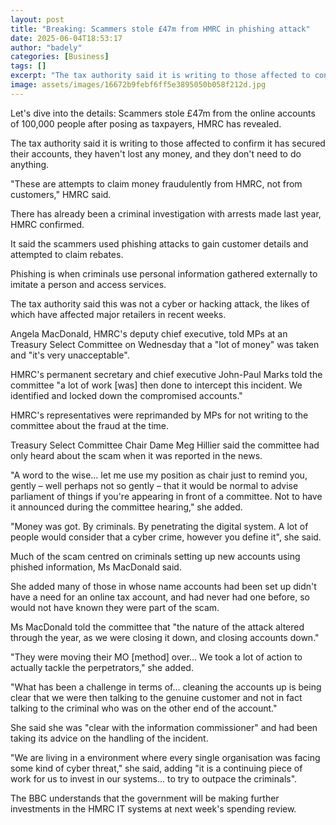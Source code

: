 ```yaml
---
layout: post
title: "Breaking: Scammers stole £47m from HMRC in phishing attack"
date: 2025-06-04T18:53:17
author: "badely"
categories: [Business]
tags: []
excerpt: "The tax authority said it is writing to those affected to confirm they haven't lost any money and they don't need to do anything"
image: assets/images/16672b9febf6ff5e3895050b058f212d.jpg
---
```


Let's dive into the details: Scammers stole £47m from the online accounts of 100,000 people after posing as taxpayers, HMRC has revealed.

The tax authority said it is writing to those affected to confirm it has secured their accounts, they haven't lost any money, and they don't need to do anything.

"These are attempts to claim money fraudulently from HMRC, not from customers," HMRC said.

There has already been a criminal investigation with arrests made last year, HMRC confirmed.

It said the scammers used phishing attacks to gain customer details and attempted to claim rebates. 

Phishing is when criminals use personal information gathered externally to imitate a person and access services.

The tax authority said this was not a cyber or hacking attack, the likes of which have affected major retailers in recent weeks.

Angela MacDonald, HMRC's deputy chief executive, told MPs at an Treasury Select Committee on Wednesday that a "lot of money" was taken and "it's very unacceptable".

HMRC's permanent secretary and chief executive John-Paul Marks told the committee "a lot of work [was] then done to intercept this incident. We identified and locked down the compromised accounts."

HMRC's representatives were reprimanded by MPs for not writing to the committee about the fraud at the time.

Treasury Select Committee Chair Dame Meg Hillier said the committee had only heard about the scam when it was reported in the news.

"A word to the wise... let me use my position as chair just to remind you, gently – well perhaps not so gently – that it would be normal to advise parliament of things if you're appearing in front of a committee. Not to have it announced during the committee hearing," she added.

"Money was got. By criminals. By penetrating the digital system. A lot of people would consider that a cyber crime, however you define it", she said.

Much of the scam centred on criminals setting up new accounts using phished information, Ms MacDonald said.

She added many of those in whose name accounts had been set up didn't have a need for an online tax account, and had never had one before, so would not have known they were part of the scam.

Ms MacDonald told the committee that "the nature of the attack altered through the year, as we were closing it down, and closing accounts down." 

"They were moving their MO [method] over… We took a lot of action to actually tackle the perpetrators," she added.

"What has been a challenge in terms of... cleaning the accounts up is being clear that we were then talking to the genuine customer and not in fact talking to the criminal who was on the other end of the account."

She said she was "clear with the information commissioner" and had been taking its advice on the handling of the incident.

"We are living in a environment where every single organisation was facing some kind of cyber threat," she said, adding "it is a continuing piece of work for us to invest in our systems... to try to outpace the criminals".

The BBC understands that the government will be making further investments in the HMRC IT systems at next week's spending review.


